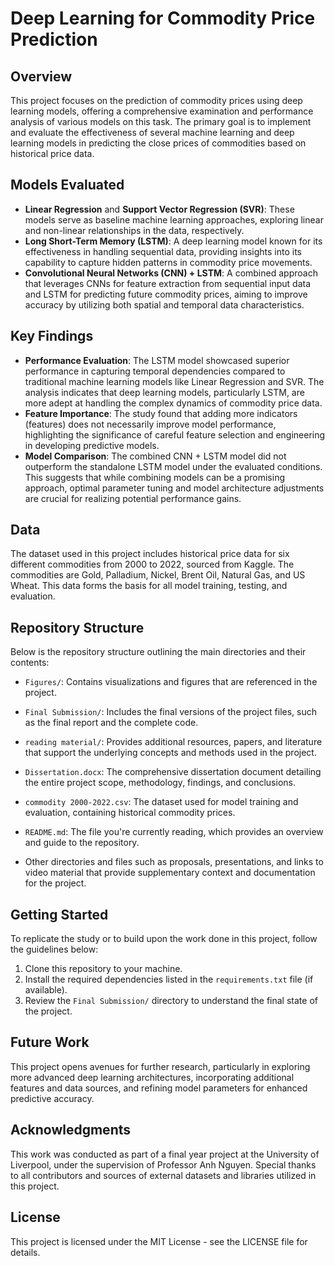 # Deep Learning for Commodity Price Prediction

## Overview
This project focuses on the prediction of commodity prices using deep learning models, offering a comprehensive examination and performance analysis of various models on this task. The primary goal is to implement and evaluate the effectiveness of several machine learning and deep learning models in predicting the close prices of commodities based on historical price data.

## Models Evaluated
- **Linear Regression** and **Support Vector Regression (SVR)**: These models serve as baseline machine learning approaches, exploring linear and non-linear relationships in the data, respectively.
- **Long Short-Term Memory (LSTM)**: A deep learning model known for its effectiveness in handling sequential data, providing insights into its capability to capture hidden patterns in commodity price movements.
- **Convolutional Neural Networks (CNN) + LSTM**: A combined approach that leverages CNNs for feature extraction from sequential input data and LSTM for predicting future commodity prices, aiming to improve accuracy by utilizing both spatial and temporal data characteristics.

## Key Findings
- **Performance Evaluation**: The LSTM model showcased superior performance in capturing temporal dependencies compared to traditional machine learning models like Linear Regression and SVR. The analysis indicates that deep learning models, particularly LSTM, are more adept at handling the complex dynamics of commodity price data.
- **Feature Importance**: The study found that adding more indicators (features) does not necessarily improve model performance, highlighting the significance of careful feature selection and engineering in developing predictive models.
- **Model Comparison**: The combined CNN + LSTM model did not outperform the standalone LSTM model under the evaluated conditions. This suggests that while combining models can be a promising approach, optimal parameter tuning and model architecture adjustments are crucial for realizing potential performance gains.

## Data
The dataset used in this project includes historical price data for six different commodities from 2000 to 2022, sourced from Kaggle. The commodities are Gold, Palladium, Nickel, Brent Oil, Natural Gas, and US Wheat. This data forms the basis for all model training, testing, and evaluation.

## Repository Structure
Below is the repository structure outlining the main directories and their contents:

- `Figures/`: Contains visualizations and figures that are referenced in the project.

- `Final Submission/`: Includes the final versions of the project files, such as the final report and the complete code.

- `reading material/`: Provides additional resources, papers, and literature that support the underlying concepts and methods used in the project.

- `Dissertation.docx`: The comprehensive dissertation document detailing the entire project scope, methodology, findings, and conclusions.

- `commodity 2000-2022.csv`: The dataset used for model training and evaluation, containing historical commodity prices.

- `README.md`: The file you're currently reading, which provides an overview and guide to the repository.

- Other directories and files such as proposals, presentations, and links to video material that provide supplementary context and documentation for the project.

## Getting Started
To replicate the study or to build upon the work done in this project, follow the guidelines below:

1. Clone this repository to your machine.
2. Install the required dependencies listed in the `requirements.txt` file (if available).
3. Review the `Final Submission/` directory to understand the final state of the project.

## Future Work
This project opens avenues for further research, particularly in exploring more advanced deep learning architectures, incorporating additional features and data sources, and refining model parameters for enhanced predictive accuracy.

## Acknowledgments
This work was conducted as part of a final year project at the University of Liverpool, under the supervision of Professor Anh Nguyen. Special thanks to all contributors and sources of external datasets and libraries utilized in this project.

## License
This project is licensed under the MIT License - see the LICENSE file for details.
